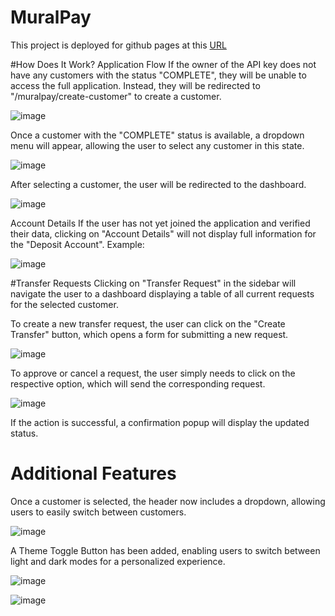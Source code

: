 # MuralPay

This project is deployed for github pages at this [URL](https://damianbejaque.github.io/muralpay)

#How Does It Work?
Application Flow
If the owner of the API key does not have any customers with the status "COMPLETE", they will be unable to access the full application. Instead, they will be redirected to "/muralpay/create-customer" to create a customer.

![image](https://github.com/user-attachments/assets/3509715a-6e6e-4b1e-a12d-fa96ec0b37fb)

Once a customer with the "COMPLETE" status is available, a dropdown menu will appear, allowing the user to select any customer in this state.

![image](https://github.com/user-attachments/assets/9e9e15ca-f373-4f98-9893-02f36a7a1502)

After selecting a customer, the user will be redirected to the dashboard.

![image](https://github.com/user-attachments/assets/e41140fd-56cd-47e7-a3d7-7676019f7b7e)

Account Details
If the user has not yet joined the application and verified their data, clicking on "Account Details" will not display full information for the "Deposit Account".
Example:

![image](https://github.com/user-attachments/assets/2acd80b2-a77a-4dc2-a1f0-4b8e35810465)

#Transfer Requests
Clicking on "Transfer Request" in the sidebar will navigate the user to a dashboard displaying a table of all current requests for the selected customer.

To create a new transfer request, the user can click on the "Create Transfer" button, which opens a form for submitting a new request.

![image](https://github.com/user-attachments/assets/1ad91924-c805-47d6-b00c-6c2f39ea4ded)

To approve or cancel a request, the user simply needs to click on the respective option, which will send the corresponding request.

![image](https://github.com/user-attachments/assets/17a95404-fbc0-4117-87e5-127ae30ca2f0)

If the action is successful, a confirmation popup will display the updated status.

# Additional Features
Once a customer is selected, the header now includes a dropdown, allowing users to easily switch between customers.

![image](https://github.com/user-attachments/assets/1d491136-f9c7-41dc-ab2e-cfd5665b3ed7)

A Theme Toggle Button has been added, enabling users to switch between light and dark modes for a personalized experience.

![image](https://github.com/user-attachments/assets/dcff9048-55c6-4115-b377-b8284303e291)


![image](https://github.com/user-attachments/assets/c855d881-abe7-4d8b-b28a-846f20f1c807)
